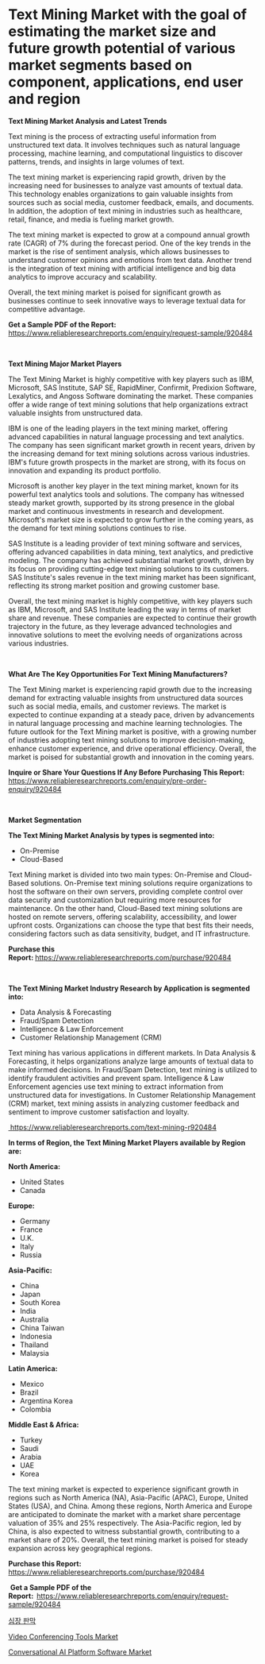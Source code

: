 <p><h1>Text Mining Market with the goal of estimating the market size and future growth potential of various market segments based on component, applications, end user and region</h1></p><p><strong>Text Mining Market Analysis and Latest Trends</strong></p>
<p><p>Text mining is the process of extracting useful information from unstructured text data. It involves techniques such as natural language processing, machine learning, and computational linguistics to discover patterns, trends, and insights in large volumes of text.</p><p>The text mining market is experiencing rapid growth, driven by the increasing need for businesses to analyze vast amounts of textual data. This technology enables organizations to gain valuable insights from sources such as social media, customer feedback, emails, and documents. In addition, the adoption of text mining in industries such as healthcare, retail, finance, and media is fueling market growth.</p><p>The text mining market is expected to grow at a compound annual growth rate (CAGR) of 7% during the forecast period. One of the key trends in the market is the rise of sentiment analysis, which allows businesses to understand customer opinions and emotions from text data. Another trend is the integration of text mining with artificial intelligence and big data analytics to improve accuracy and scalability.</p><p>Overall, the text mining market is poised for significant growth as businesses continue to seek innovative ways to leverage textual data for competitive advantage.</p></p>
<p><strong>Get a Sample PDF of the Report:&nbsp;</strong> <a href="https://www.reliableresearchreports.com/enquiry/request-sample/920484">https://www.reliableresearchreports.com/enquiry/request-sample/920484</a></p>
<p>&nbsp;</p>
<p><strong>Text Mining Major Market Players</strong></p>
<p><p>The Text Mining Market is highly competitive with key players such as IBM, Microsoft, SAS Institute, SAP SE, RapidMiner, Confirmit, Predixion Software, Lexalytics, and Angoss Software dominating the market. These companies offer a wide range of text mining solutions that help organizations extract valuable insights from unstructured data.</p><p>IBM is one of the leading players in the text mining market, offering advanced capabilities in natural language processing and text analytics. The company has seen significant market growth in recent years, driven by the increasing demand for text mining solutions across various industries. IBM's future growth prospects in the market are strong, with its focus on innovation and expanding its product portfolio.</p><p>Microsoft is another key player in the text mining market, known for its powerful text analytics tools and solutions. The company has witnessed steady market growth, supported by its strong presence in the global market and continuous investments in research and development. Microsoft's market size is expected to grow further in the coming years, as the demand for text mining solutions continues to rise.</p><p>SAS Institute is a leading provider of text mining software and services, offering advanced capabilities in data mining, text analytics, and predictive modeling. The company has achieved substantial market growth, driven by its focus on providing cutting-edge text mining solutions to its customers. SAS Institute's sales revenue in the text mining market has been significant, reflecting its strong market position and growing customer base.</p><p>Overall, the text mining market is highly competitive, with key players such as IBM, Microsoft, and SAS Institute leading the way in terms of market share and revenue. These companies are expected to continue their growth trajectory in the future, as they leverage advanced technologies and innovative solutions to meet the evolving needs of organizations across various industries.</p></p>
<p>&nbsp;</p>
<p><strong>What Are The Key Opportunities For Text Mining Manufacturers?</strong></p>
<p><p>The Text Mining market is experiencing rapid growth due to the increasing demand for extracting valuable insights from unstructured data sources such as social media, emails, and customer reviews. The market is expected to continue expanding at a steady pace, driven by advancements in natural language processing and machine learning technologies. The future outlook for the Text Mining market is positive, with a growing number of industries adopting text mining solutions to improve decision-making, enhance customer experience, and drive operational efficiency. Overall, the market is poised for substantial growth and innovation in the coming years.</p></p>
<p><strong>Inquire or Share Your Questions If Any Before Purchasing This Report:</strong> <a href="https://www.reliableresearchreports.com/enquiry/pre-order-enquiry/920484">https://www.reliableresearchreports.com/enquiry/pre-order-enquiry/920484</a></p>
<p>&nbsp;</p>
<p><strong>Market Segmentation</strong></p>
<p><strong>The Text Mining Market Analysis by types is segmented into:</strong></p>
<p><ul><li>On-Premise</li><li>Cloud-Based</li></ul></p>
<p><p>Text Mining market is divided into two main types: On-Premise and Cloud-Based solutions. On-Premise text mining solutions require organizations to host the software on their own servers, providing complete control over data security and customization but requiring more resources for maintenance. On the other hand, Cloud-Based text mining solutions are hosted on remote servers, offering scalability, accessibility, and lower upfront costs. Organizations can choose the type that best fits their needs, considering factors such as data sensitivity, budget, and IT infrastructure.</p></p>
<p><strong>Purchase this Report:&nbsp;</strong><a href="https://www.reliableresearchreports.com/purchase/920484">https://www.reliableresearchreports.com/purchase/920484</a></p>
<p>&nbsp;</p>
<p><strong>The Text Mining Market Industry Research by Application is segmented into:</strong></p>
<p><ul><li>Data Analysis & Forecasting</li><li>Fraud/Spam Detection</li><li>Intelligence & Law Enforcement</li><li>Customer Relationship Management (CRM)</li></ul></p>
<p><p>Text mining has various applications in different markets. In Data Analysis & Forecasting, it helps organizations analyze large amounts of textual data to make informed decisions. In Fraud/Spam Detection, text mining is utilized to identify fraudulent activities and prevent spam. Intelligence & Law Enforcement agencies use text mining to extract information from unstructured data for investigations. In Customer Relationship Management (CRM) market, text mining assists in analyzing customer feedback and sentiment to improve customer satisfaction and loyalty.</p></p>
<p><a href="https://www.reliableresearchreports.com/text-mining-r920484">&nbsp;https://www.reliableresearchreports.com/text-mining-r920484</a></p>
<p><strong>In terms of Region, the Text Mining Market Players available by Region are:</strong></p>
<p>
    <p> <strong> North America: </strong>
        <ul>
            <li>United States</li>
            <li>Canada</li>
        </ul>
        </p> 
    <p> <strong> Europe: </strong>
        <ul>
            <li>Germany</li>
            <li>France</li>
            <li>U.K.</li>
            <li>Italy</li>
            <li>Russia</li>
        </ul>
        </p> 
    <p> <strong> Asia-Pacific: </strong>
        <ul>
            <li>China</li>
            <li>Japan</li>
            <li>South Korea</li>
            <li>India</li>
            <li>Australia</li>
            <li>China Taiwan</li>
            <li>Indonesia</li>
            <li>Thailand</li>
            <li>Malaysia</li>
        </ul>
        </p> 
    <p> <strong> Latin America: </strong>
        <ul>
            <li>Mexico</li>
            <li>Brazil</li>
            <li>Argentina Korea</li>
            <li>Colombia</li>
        </ul>
        </p> 
    <p> <strong> Middle East & Africa: </strong>
        <ul>
            <li>Turkey</li>
            <li>Saudi</li>
            <li>Arabia</li>
            <li>UAE</li>
            <li>Korea</li>
        </ul>
    </p>
    </p>
<p><p>The text mining market is expected to experience significant growth in regions such as North America (NA), Asia-Pacific (APAC), Europe, United States (USA), and China. Among these regions, North America and Europe are anticipated to dominate the market with a market share percentage valuation of 35% and 25% respectively. The Asia-Pacific region, led by China, is also expected to witness substantial growth, contributing to a market share of 20%. Overall, the text mining market is poised for steady expansion across key geographical regions.</p></p>
<p><strong>Purchase this Report: </strong><a href="https://www.reliableresearchreports.com/purchase/920484">https://www.reliableresearchreports.com/purchase/920484</a></p>
<p>&nbsp;<strong>Get a Sample PDF of the Report:&nbsp;&nbsp;</strong><a href="https://www.reliableresearchreports.com/enquiry/request-sample/920484">https://www.reliableresearchreports.com/enquiry/request-sample/920484</a></p>
<p><strong></strong></p>
<p><p><a href="https://github.com/fernandotryO5lson96765/Market-Research-Report-List-1/blob/main/135457152543.md">심장 판막</a></p><p><a href="https://www.linkedin.com/pulse/video-conferencing-tools-market-size-trends-complete-industry-overview-pr8ie">Video Conferencing Tools Market</a></p><p><a href="https://www.linkedin.com/pulse/conversational-ai-platform-software-market-trends-forecast-competitive-6ltte">Conversational AI Platform Software Market</a></p></p>